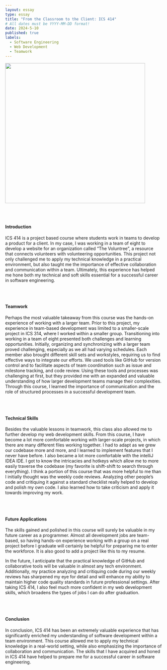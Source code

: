```yaml
---
layout: essay
type: essay
title: "From the Classroom to the Client: ICS 414"
# All dates must be YYYY-MM-DD format!
date: 2024-5-10
published: true
labels:
  - Software Engineering
  - Web Development
  - Teamwork
---
```


<p>
	<img width="450px" src="../img/Voluntree.png" class="img-thumbnail" >

<br><br>

<h4>
	Introduction
</h4>
ICS 414 is a project based course where students work in teams to develop a product for a client. In my case, I was working in a team of eight to develop a website 
for an organization called “The Voluntree”, a resource that connects volunteers with volunteering opportunities. This project not only challenged me to apply my technical 
knowledge in a practical environment, but also taught me the importance of effective collaboration and communication within a team. Ultimately, this experience has helped
me hone both my technical and soft skills essential for a successful career in software engineering.

<br><br>

<h4>
	Teamwork
</h4>
Perhaps the most valuable takeaway from this course was the hands-on experience of working with a larger team. Prior to this project, my experience in team-based development 
was limited to a smaller-scale project in ICS 314, where I worked within a smaller group. Transitioning into working in a team of eight presented both challenges and learning 
opportunities. Initially, organizing and synchronizing with a larger team proved challenging, especially as we all had varying schedules. Each member also brought different 
skill sets and workstyles, requiring us to find effective ways to integrate our efforts. We used tools like GitHub for version control and to facilitate aspects of team coordination 
such as issue and milestone tracking, and code review. Using these tools and processes was challenging at first, but they provided me with an expanded and valuable understanding of 
how larger development teams manage their complexities. Through this course, I learned the importance of communication and the role of structured processes in a successful development team.

<br><br>

<h4>
	Technical Skills
</h4>
Besides the valuable lessons in teamwork, this class also allowed me to further develop my web development skills. From this course, I have become a lot more comfortable working 
with larger-scale projects, in which there are many different files working together. I had to adapt as we grew our codebase more and more, and I learned to implement features 
that I never have before. I also became a lot more comfortable with the intelliJ IDEA IDE. I got to know the intricacies and hotkeys which allow me to more easily traverse the 
codebase (my favorite is shift-shift to search through everything). I think a portion of this course that was more helpful to me than I initially thought was the weekly code reviews. 
Analyzing other people’s code and critiquing it against a standard checklist really helped to develop and polish my own code. I also learned how to take criticism and apply 
it towards improving my work.

<br><br>

<h4>
	Future Applications
</h4>
The skills gained and polished in this course will surely be valuable in my future career as a programmer. Almost all development jobs are team-based, so having hands-on experience 
working with a group on a real project before I graduate will certainly be helpful for preparing me to enter the workforce. It is also good to add a project like this to my resume.
<br>
 
 In the future, I anticipate that the practical knowledge of GitHub and collaborative tools will be valuable in almost any tech environment. Additionally, my practice analyzing and 
 critiquing code during our weekly reviews has sharpened my eye for detail and will enhance my ability to maintain higher code quality standards in future professional settings. 
 After taking ICS 414, I also feel much more confident in my web development skills, which broadens the types of jobs I can do after graduation.

<br><br>

<h4>
	Conclusion
</h4>
In conclusion, ICS 414 has been an extremely valuable experience that has significantly enriched my understanding of software development within a team environment. 
This course allowed me to apply my technical knowledge in a real-world setting, while also emphasizing the importance of collaboration and communication. The skills that 
I have acquired and honed in ICS 414 have helped to prepare me for a successful career in software engineering.

</p>
